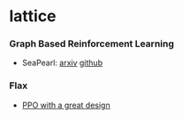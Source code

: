 # lattice

### Graph Based Reinforcement Learning

- SeaPearl: [arxiv](https://arxiv.org/pdf/2102.09193v1.pdf) [github](https://github.com/corail-research/SeaPearl.jl)

### Flax

- [PPO with a great design](https://github.com/google/flax/tree/main/examples/ppo/)
